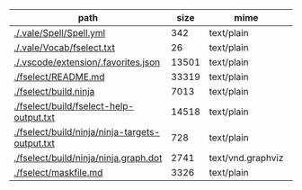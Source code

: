 path                                                                                                 |  size   |  mime               |  line_count
-----------------------------------------------------------------------------------------------------|---------|---------------------|------------
[./.vale/Spell/Spell.yml](.././.vale/Spell/Spell.yml)                                                |  342    |  text/plain         |  15
[./.vale/Vocab/fselect.txt](.././.vale/Vocab/fselect.txt)                                            |  26     |  text/plain         |  3
[./.vscode/extension/.favorites.json](.././.vscode/extension/.favorites.json)                        |  13501  |  text/plain         |  432
[./fselect/README.md](.././fselect/README.md)                                                        |  33319  |  text/plain         |  770
[./fselect/build.ninja](.././fselect/build.ninja)                                                    |  7013   |  text/plain         |  219
[./fselect/build/fselect-help-output.txt](.././fselect/build/fselect-help-output.txt)                |  14518  |  text/plain         |  189
[./fselect/build/ninja/ninja-targets-output.txt](.././fselect/build/ninja/ninja-targets-output.txt)  |  728    |  text/plain         |  17
[./fselect/build/ninja/ninja.graph.dot](.././fselect/build/ninja/ninja.graph.dot)                    |  2741   |  text/vnd.graphviz  |  55
[./fselect/maskfile.md](.././fselect/maskfile.md)                                                    |  3326   |  text/plain         |  198
